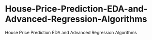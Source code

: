 # House-Price-Prediction-EDA-and-Advanced-Regression-Algorithms
House Price Prediction EDA and Advanced Regression Algorithms
